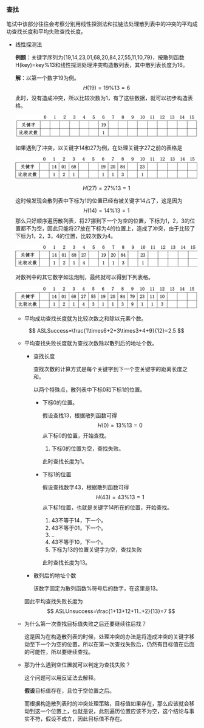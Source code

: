 ### 查找

笔试中该部分往往会考察分别用线性探测法和拉链法处理散列表中的冲突的平均成功查找长度和平均失败查找长度。

- 线性探测法

  **例题**：关键字序列为{19,14,23,01,68,20,84,27,55,11,10,79}，按散列函数H(key)=key%13和线性探测处理沖突构造散列表，其中散列表长度为16。

  **解**：以第一个数字19为例。
  $$
  H(19)=19\%13=6
  $$
  此时，没有造成冲突，所以比较次数为1，有了这些数据，就可以初步构造表格。

  <p align="center"><img src="https://raw.githubusercontent.com/DoubleYellowIce/AndroidTechArticlesStorage/master/imgs/image-20220814134826320.png"></img></p>

  如果遇到了冲突，以关键字14和27为例，在处理关键字27之前的表格是

  <p align="center"><img src="https://raw.githubusercontent.com/DoubleYellowIce/AndroidTechArticlesStorage/master/imgs/image-20220814141538627.png"></img></p>

  $$
  H(27)=27\%13=1
  $$

  这时候发现会散列表中下标为1的位置已经有被关键字14占了，这是因为
  $$
  H(14)=14\%13=1
  $$
  那么只好顺序遍历散列表，将27挪到下一个为空的位置，下标为1，2，3的位置都不为空，因此只能将27放在下标为4的位置上，造成了冲突，由于比较了下标为1，2，3，4的位置，比较次数为4。

  <p align="center"><img src="https://raw.githubusercontent.com/DoubleYellowIce/AndroidTechArticlesStorage/master/imgs/image-20220814142204488.png"></img></p>

  对数列中的其它数字如法炮制，最终就可以得到下列表格。

  <p align="center"><img src="https://raw.githubusercontent.com/DoubleYellowIce/AndroidTechArticlesStorage/master/imgs/image-20220814135041743.png"></img></p>

  - 平均成功查找长度就为比较次数之和除以元素个数。

  $$
  ASLSuccess=\frac{1\times6+2+3\times3+4+9}{12}=2.5
  $$

  - 平均查找失败长度就为查找次数除以散列后的地址个数。

    - 查找长度

      查找次数的计算方式是每个关键字到下一个空关键字的距离长度之和。

      以两个特殊点，散列表中下标0和下标1的位置。

      - 下标0的位置。

        假设查找13，根据散列函数可得
        $$
        H(0)=13\%13=0
        $$
        从下标0的位置，开始查找。

        1. 下标0的位置为空，查找失败。

        此时查找长度为1。

      - 下标1的位置

        假设查找数字43，根据散列函数可得
        $$
        H(43)=43\%13=1
        $$
        从下标1位置，也就是关键字14所在的位置，开始查找。

        1. 43不等于14，下一个。
        2. 43不等于01，下一个。
        3. ..
        4. 43不等于10，下一个。
        5. 下标为13的位置关键字为空，查找失败

        此时查找长度为13。

    - 散列后的地址个数

      该数字固定为散列函数%符号后的数字，在这里是13。

    因此平均查找失败长度为
    $$
    ASLUnsuccess=\frac{1+13+12+11..+2}{13}=7
    $$

  - 为什么第一次查找目标值失败之后还要继续往后找？

    这是因为在构造散列表的时候，处理冲突的办法是将造成冲突的关键字移动至下一个为空的位置，所以在第一次查找失败后，仍然有目标值在后面的可能性，所以要继续查找。

  - 那为什么遇到空位置就可以判定为查找失败？

    这个问题可以用反证法去解释。

    **假设**目标值存在，且位于空位置之后。

    而根据构造散列表时的冲突处理策略，目标值如果存在，那么应该就会移动到这一个位置上，也就是说，此刻遍历位置应该不为空，这个结论与事实不符，假设不成立，因此目标值不存在。

​					